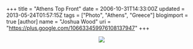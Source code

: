 +++
title = "Athens Top Front"
date = 2006-10-31T14:33:00Z
updated = 2013-05-24T01:57:15Z
tags = ["Photo", "Athens", "Greece"]
blogimport = true
[author]
	name = "Joshua Wood"
	uri = "https://plus.google.com/106633459976108137947"
+++

<div class="separator" style="clear: both; text-align: center;"><a href="/img/Athens-balcony-buildings.jpg" imageanchor="1" style="margin-left: 1em; margin-right: 1em;"><img border="0" src="/img/Athens-balcony-buildings.jpg" /></a></div>
